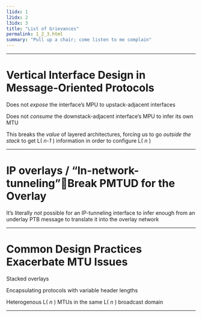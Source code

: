 ```yaml
---
l1idx: 1
l2idx: 2
l3idx: 3
title: "List of Grievances"
permalink: 1_2_3.html
summary: "Pull up a chair; come listen to me complain"
---
```


---


# Vertical Interface Design in Message-Oriented Protocols

Does not  _expose_  the interface’s MPU to upstack\-adjacent interfaces

Does not  _consume_  the downstack\-adjacent interface’s MPU to infer its own MTU

This breaks the  _value_  of layered architectures\, forcing us to go  _outside the stack_  to get L\( _n\-1_ \) information in order to configure L\( _n_ \)


---


# IP overlays / “In-network-tunneling”Break PMTUD for the Overlay

It’s literally  _not_  possible for an IP\-tunneling interface to infer enough from an underlay PTB message to translate it into the overlay network


---


# Common Design Practices Exacerbate MTU Issues

Stacked overlays

Encapsulating protocols with variable header lengths

Heterogenous L\( _n_ \) MTUs in the same L\( _n_ \) broadcast domain


---
